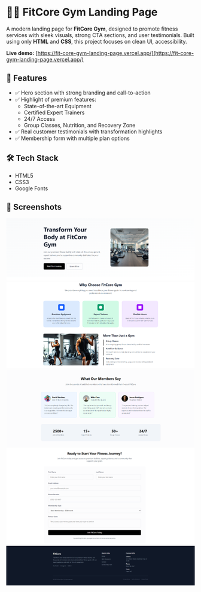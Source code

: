 # 🏋️‍♂️ FitCore Gym Landing Page

A modern landing page for **FitCore Gym**, designed to promote fitness services with sleek visuals, strong CTA sections, and user testimonials. Built using only **HTML** and **CSS**, this project focuses on clean UI, accessibility.

**Live demo:** [https://fit-core-gym-landing-page.vercel.app/](https://fit-core-gym-landing-page.vercel.app/)


## 🚀 Features

- ✅ Hero section with strong branding and call-to-action
- ✅ Highlight of premium features:
  - State-of-the-art Equipment
  - Certified Expert Trainers
  - 24/7 Access
  - Group Classes, Nutrition, and Recovery Zone
- ✅ Real customer testimonials with transformation highlights
- ✅ Membership form with multiple plan options

## 🛠️ Tech Stack

- HTML5
- CSS3
- Google Fonts


## 📸 Screenshots

![Homepage](./screenshots/hero-section.png)
![Why Choose Us](./screenshots/gym-features.png)
![Testimonials](./screenshots/gym-reviews.png)
![form](./screenshots/gym-form.png)
![footer](./screenshots/gym-footer.png)


